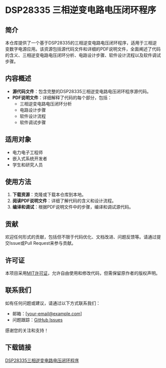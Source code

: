 # DSP28335 三相逆变电路电压闭环程序

## 简介
本仓库提供了一个基于DSP28335的三相逆变电路电压闭环程序，适用于三相逆变数字电源应用。该资源包括源代码文件和详细的PDF说明文件，全面阐述了代码的含义、三相逆变电路电压闭环分析、电路设计步骤、软件设计流程以及软件调试步骤。

## 内容概述
- **源代码文件**：包含完整的DSP28335三相逆变电路电压闭环程序源代码。
- **PDF说明文件**：详细解释了代码的每个部分，包括：
  - 三相逆变电路电压闭环分析
  - 电路设计步骤
  - 软件设计流程
  - 软件调试步骤

## 适用对象
- 电力电子工程师
- 嵌入式系统开发者
- 学生和研究人员

## 使用方法
1. **下载资源**：克隆或下载本仓库到本地。
2. **阅读PDF说明文件**：详细了解代码的含义和设计流程。
3. **编译和调试**：根据PDF说明文件中的步骤，编译和调试源代码。

## 贡献
欢迎任何形式的贡献，包括但不限于代码优化、文档改进、问题反馈等。请通过提交Issue或Pull Request来参与贡献。

## 许可证
本项目采用[MIT许可证](LICENSE)，允许自由使用和修改代码，但需保留原作者的版权声明。

## 联系我们
如有任何问题或建议，请通过以下方式联系我们：
- 邮箱：[your-email@example.com]
- 问题跟踪：[GitHub Issues](https://github.com/your-repo/issues)

感谢您的关注和支持！

## 下载链接

[DSP28335三相逆变电路电压闭环程序](https://pan.quark.cn/s/c6360ca7f308)